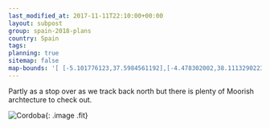 ```yaml
---
last_modified_at: 2017-11-11T22:10:00+00:00
layout: subpost
group: spain-2018-plans
country: Spain
tags: 
planning: true
sitemap: false
map-bounds: '[ [-5.101776123,37.5984561192],[-4.478302002,38.1113290223]]'
---
```


Partly as a stop over as we track back north but there is plenty of Moorish archtecture to check out.

![Cordoba](https://photos.smugmug.com/The-Galleries/C%C3%B3rdoba-Spain/i-wctLmJk/0/e2bc4f1e/X2/Colored%20Clouds%20over%20Co%CC%81rdoba-X2.jpg){: .image .fit}